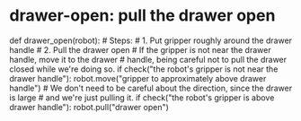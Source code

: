 # drawer-open: pull the drawer open
def drawer_open(robot):
    # Steps:
    #  1. Put gripper roughly around the drawer handle
    #  2. Pull the drawer open
    # If the gripper is not near the drawer handle, move it to the drawer
    # handle, being careful not to pull the drawer closed while we're doing so.
    if check("the robot's gripper is not near the drawer handle"):
        robot.move("gripper to approximately above drawer handle")
    # We don't need to be careful about the direction, since the drawer is large
    # and we're just pulling it.
    if check("the robot's gripper is above drawer handle"):
        robot.pull("drawer open")
